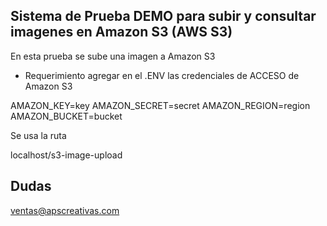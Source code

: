 
## Sistema de Prueba DEMO para subir y consultar imagenes en Amazon S3 (AWS S3)
En esta prueba se sube una imagen a Amazon S3


- Requerimiento agregar en el .ENV las credenciales de ACCESO de Amazon S3

AMAZON_KEY=key
AMAZON_SECRET=secret
AMAZON_REGION=region
AMAZON_BUCKET=bucket

Se usa la ruta 

localhost/s3-image-upload

## Dudas

ventas@apscreativas.com


